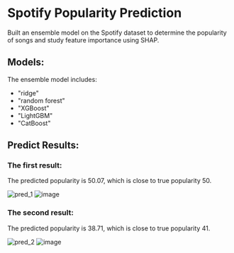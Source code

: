 # Spotify Popularity Prediction

Built an ensemble model on the Spotify dataset to determine the popularity of songs and study feature importance using SHAP. 

## Models:

The ensemble model includes:
- "ridge"
- "random forest"
- "XGBoost"
- "LightGBM"
- "CatBoost"

## Predict Results:
### The first result:

The predicted popularity is 50.07, which is close to true popularity 50.

![pred_1](https://user-images.githubusercontent.com/82040820/197981620-3a004b81-c715-4145-870c-7904a2cf295e.png)
![image](https://user-images.githubusercontent.com/82040820/197983045-00a11e9c-4553-454d-bf0e-57f48b6ba538.png)

### The second result:

The predicted popularity is 38.71, which is close to true popularity 41.

![pred_2](https://user-images.githubusercontent.com/82040820/197981649-e9c75014-3381-47e2-a226-ba288200fa3d.png)
![image](https://user-images.githubusercontent.com/82040820/197983149-1efa38f4-c9db-445e-8799-422b18e20eaa.png)
